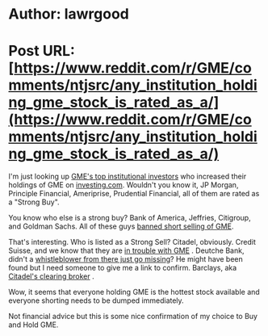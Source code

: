 # Author: lawrgood
# Post URL: [https://www.reddit.com/r/GME/comments/ntjsrc/any_institution_holding_gme_stock_is_rated_as_a/](https://www.reddit.com/r/GME/comments/ntjsrc/any_institution_holding_gme_stock_is_rated_as_a/)


I'm just looking up [GME's top institutional investors](https://www.nasdaq.com/market-activity/stocks/gme/institutional-holdings) who increased their holdings of GME on [investing.com](https://uk.investing.com/). Wouldn't you know it, JP Morgan, Principle Financial, Ameriprise, Prudential Financial, all of them are rated as a "Strong Buy".

You know who else is a strong buy? Bank of America, Jeffries, Citigroup, and Goldman Sachs. All of these guys [banned short selling of GME](https://finance.yahoo.com/news/jefferies-blocks-short-sells-gamestop-174600093.html).

That's interesting. Who is listed as a Strong Sell? Citadel, obviously. Credit Suisse, and we know that they are [in trouble with GME](https://www.reddit.com/r/GME/comments/mfjsoy/credit_suisse_had_a_100000_put_position_on_gme/) . Deutche Bank, didn't a [whistleblower from there just go missing](https://twitter.com/davidenrich/status/1383206855263019009?lang=en)? He might have been found but I need someone to give me a link to confirm. Barclays, aka [Citadel's clearing broker](https://www.reddit.com/r/GME/comments/nh35yo/barclays_citadels_clearing_broker_was_fined/) .

Wow, it seems that everyone holding GME is the hottest stock available and everyone shorting needs to be dumped immediately. 

Not financial advice but this is some nice confirmation of my choice to Buy and Hold GME.
